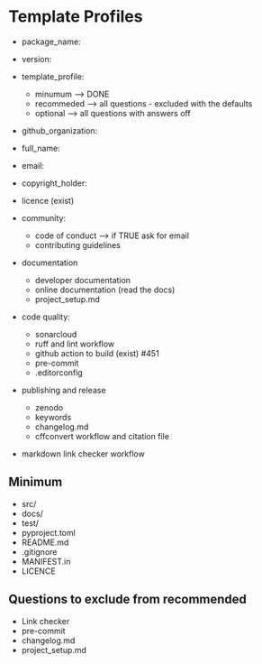 # Template Profiles
- package_name:
- version:
- template_profile:
  - minumum --> DONE  
  - recommeded --> all questions - excluded with the defaults  
  - optional --> all questions with answers off

- github_organization:
- full_name:
- email:
- copyright_holder:
- licence (exist)
  
- community:
  - code of conduct --> if TRUE ask for email
  - contributing guidelines

- documentation
  - developer documentation
  - online documentation (read the docs)
  - project_setup.md
    
- code quality:
  - sonarcloud
  - ruff and lint workflow
  - github action to build (exist) #451
  - pre-commit
  - .editorconfig

- publishing and release
  - zenodo
  - keywords 
  - changelog.md
  - cffconvert workflow and citation file

- markdown link checker workflow

## Minimum

- src/
- docs/
- test/
- pyproject.toml
- README.md
- .gitignore
- MANIFEST.in
- LICENCE

## Questions to exclude from recommended
- Link checker
- pre-commit
- changelog.md
- project_setup.md
